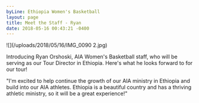 ```yaml
---
byLine: Ethiopia Women's Basketball
layout: page
title: Meet the Staff - Ryan
date: 2018-05-16 00:43:21 -0400
---
```

![](/uploads/2018/05/16/IMG_0090 2.jpg)

Introducing Ryan Orshoski, AIA Women's Basketball staff, who will be serving as our Tour Director in Ethiopia. Here's what he looks forward to for our tour!

"I'm excited to help continue the growth of our AIA ministry in Ethiopia and build into our AIA athletes. Ethiopia is a beautiful country and has a thriving athletic ministry, so it will be a great experience!"